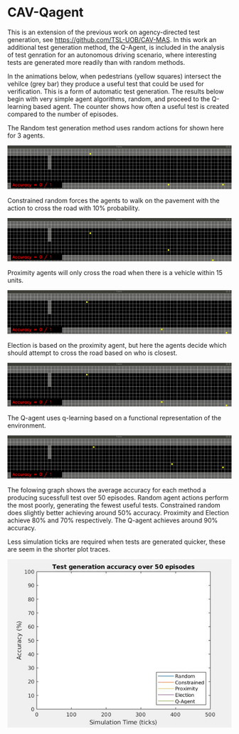 # CAV-Qagent
This is an extension of the previous work on agency-directed test generation, see https://github.com/TSL-UOB/CAV-MAS. In this work an additional test generation method, the Q-Agent, is included in the analysis of test genration for an autonomous driving scenario, where interesting tests are generated more readily than with random methods.

In the animations below, when pedestrians (yellow squares) intersect the vehilce (grey bar) they produce a useful test that could be used for verification. This is a form of automatic test generation. The results below begin with very simple agent algorithms, random, and proceed to the Q-learning based agent. The counter shows how often a useful test is created compared to the number of episodes.


The Random test generation method uses random actions for shown here for 3 agents. 

![](videos/RandAction.gif)

Constrained random forces the agents to walk on the pavement with the action to cross the road with 10% probability.

![](videos/RandBehav.gif)

Proximity agents will only cross the road when there is a vehicle within 15 units.

![](videos/Proximity.gif)

Election is based on the proximity agent, but here the agents decide which should attempt to cross the road based on who is closest.

![](videos/Election.gif)

The Q-agent uses q-learning based on a functional representation of the environment.

![](videos/Q_agent.gif)

The folowing graph shows the average accuracy for each method a producing sucessfull test over 50 episodes. Random agent actions perform the most poorly, generating the fewest useful tests. Constrained random does slightly better achieving around 50% accuracy. Proximity and Election achieve 80% and 70% respectively. The Q-agent achieves around 90% accuracy.

Less simulation ticks are required when tests are generated quicker, these are seem in the shorter plot traces.

![](videos/accuracy.gif)
